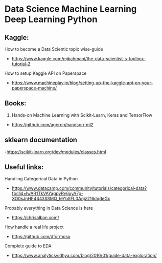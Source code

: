 # Data Science Machine Learning Deep Learning Python

## Kaggle:

How to become a Data Scientic topic wise-guide
- https://www.kaggle.com/mjbahmani/the-data-scientist-s-toolbox-tutorial-2

How to setup Kaggle API on Paperspace
- https://www.machineplay.io/blog/setting-up-the-kaggle-api-on-your-paperspace-machine/

## Books:

1) Hands-on Machine Learning with Scikit-Learn, Keras and TensorFlow
- https://github.com/ageron/handson-ml2

## sklearn documentation

-https://scikit-learn.org/dev/modules/classes.html

## Useful links:

Handling Categorical Data in Python
- https://www.datacamp.com/community/tutorials/categorical-data?fbclid=IwAR1TkVAYagpyRy6uyA7p-XO0sJnHF4443S8MQ_IeYbSFL0Anjz216dqdeGc

Probably everything in Data Science is here
- https://chrisalbon.com/

How handle a real life project
- https://github.com/dformoso

Complete guide to EDA
- https://www.analyticsvidhya.com/blog/2016/01/guide-data-exploration/
